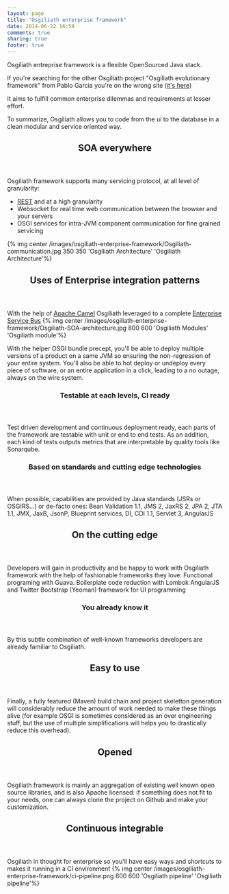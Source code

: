```yaml
---
layout: page
title: "Osgiliath enterprise framework"
date: 2014-06-22 16:59
comments: true
sharing: true
footer: true
---
```

<article>
Osgiliath entreprise framework is a flexible OpenSourced Java stack.

If you're searching for the other Osgiliath project "Osgiliath evolutionary framework" from Pablo Garcia you're on the wrong site (<a href="http://osgiliath.org/">it's here</a>)

It aims to fulfill common enterprise dilemmas and requirements at lesser effort.

To summarize, Osgiliath allows you to code from the ui to the database in a clean modular and service oriented way.
<article>
<header>
<H2>SOA everywhere</H2>
</header>
Osgiliath framework supports many servicing protocol, at all level of granularity:
<ul>
	<li><a href="http://en.wikipedia.org/wiki/Java_API_for_RESTful_Web_Services" title="REST" target="_blank">REST</a> and <a href="http://en.wikipedia.org/wiki/Java_Message_Service" title="JMS" target="_blank"></a> at a high granularity</li>
	<li>Websocket for real time web communication between the browser and your servers</li>
	<li>OSGI services for intra-JVM component communication for fine grained servicing</li>
</ul>
{% img center /images/osgiliath-enterprise-framework/Osgiliath-communication.jpg 350 350 'Osgiliath Architecture' 'Osgiliath Architecture'%}
</article>
<article>
<header>
<H2>Uses of Enterprise integration patterns</H2>
</header>
With the help of <a href="http://camel.apache.org/eip.html" title="Apache Camel" target="_blank">Apache Camel</a> Osgiliath leveraged to a complete <a href="http://en.wikipedia.org/wiki/Enterprise_service_bus" title="Enterprise Service Bus" target="_blank">Enterprise Service Bus</a>
{% img center /images/osgiliath-enterprise-framework/Osgiliath-SOA-architecture.jpg 800 600 'Osgiliath Modules' 'Osgiliath module'%}


With the helper OSGI bundle precept, you'll be able to deploy multiple versions of a product on a same JVM so ensuring the non-regression of your entire system.
You'll also be able to hot deploy or undeploy every piece of software, or an entire application in a click, leading to a no outage, always on the wire system.
</article>
<article>
<header>
<H1>Testable at each levels, CI ready</H1>
</header>
Test driven development and continuous deployment ready, each parts of the framework are testable with unit or end to end tests.
As an addition, each kind of tests outputs metrics that are interpretable by quality tools like Sonarqube.
</article>
<article>
<header>
<H1>Based on standards and cutting edge technologies</H1>
</header>

When possible, capabilities are provided by Java standards (JSRs or OSGIRS...) or de-facto ones: Bean Validation 1.1, JMS 2, JaxRS 2, JPA 2, JTA 1.1, JMX, JaxB, JsonP, Blueprint services, DI, CDI 1.1, Servlet 3, AngularJS
</article>
<article>
<header>
<H2>On the cutting edge</H2>
</header>
Developers will gain in productivity and be happy to work with Osgiliath framework with the help of fashionable frameworks they love:
Functional programing with Guava.
Boilerplate code reduction with Lombok
AngularJS and Twitter Bootstrap (Yeoman) framework for UI programming
</article>
<article>
<header>
<H1>You already know it</H1>
</header>
By this subtle combination of well-known frameworks developers are already familiar to Osgiliath.
</article>
<article>
<header>
<H2>Easy to use</h2>
</header>
Finally, a fully featured (Maven) build chain and project skeletton generation will considerably reduce the amount of work needed to make these things alive (for example OSGI is sometimes considered as an over engineering stuff, but the use of multiple simplifications will helps you to drastically reduce this overhead).   
</article>
<article>
<header>
<H2>Opened</H2>
</header>
Osgiliath framework is mainly an aggregation of existing well known open source libraries, and is also Apache licensed: if something does not fit to your needs, one can always clone the project on Github and make your customization.
</article>
<article>
<header>
<H2>Continuous integrable</H2>
</header>
Osgiliath in thought for enterprise so you'll have easy ways and shortcuts to makes it running in a CI environment
{% img center /images/osgiliath-enterprise-framework/ci-pipeline.png 800 600 'Osgiliath pipeline' 'Osgiliath pipeline'%}
</article>
</article>

